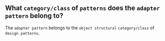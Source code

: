 What `category/class` of `patterns` does the `adapter pattern` belong to?
---
The `adapter pattern` belongs to the `object structural` `category/class` of `design patterns`.
